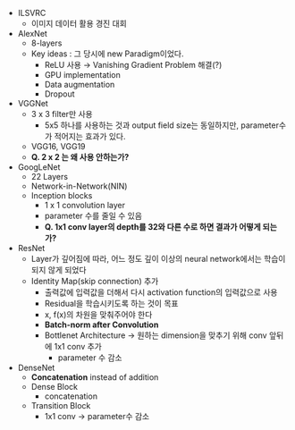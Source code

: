 - ILSVRC
    - 이미지 데이터 활용 경진 대회
- AlexNet
    - 8-layers
    - Key ideas : 그 당시에 new Paradigm이었다.
        - ReLU 사용 → Vanishing Gradient Problem 해결(?)
        - GPU implementation
        - Data augmentation
        - Dropout
- VGGNet
    - 3 x 3 filter만 사용
        - 5x5 하나를 사용하는 것과 output field size는 동일하지만, parameter수가 적어지는 효과가 있다.
    - VGG16, VGG19
    - **Q. 2 x 2 는 왜 사용 안하는가?**
- GoogLeNet
    - 22 Layers
    - Network-in-Network(NIN)
    - Inception blocks
        - 1 x 1 convolution layer
        - parameter 수를 줄일 수 있음
        - **Q. 1x1 conv layer의 depth를 32와 다른 수로 하면 결과가 어떻게 되는가?**
- ResNet
    - Layer가 깊어짐에 따라, 어느 정도 깊이 이상의 neural network에서는 학습이 되지 않게 되었다
    - Identity Map(skip connection) 추가
        - 출력값에 입력값을 더해서 다시 activation function의 입력값으로 사용
        - Residual을 학습시키도록 하는 것이 목표
        - x, f(x)의 차원을 맞춰주어야 한다
        - **Batch-norm after Convolution**
        - Bottlenet Architecture → 원하는 dimension을 맞추기 위해 conv 앞뒤에 1x1 conv 추가
            - parameter 수 감소
- DenseNet
    - **Concatenation** instead of addition
    - Dense Block
        - concatenation
    - Transition Block
        - 1x1 conv → parameter수 감소

